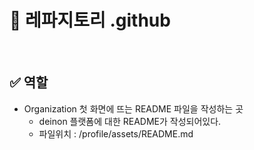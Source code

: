# 🐙 레파지토리 .github

<br>

## ✅ 역할
- Organization 첫 화면에 뜨는 README 파일을 작성하는 곳
    - deinon 플랫폼에 대한 README가 작성되어있다.
    - 파일위치 : /profile/assets/README.md 
 
<br><br><br>